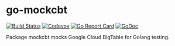 # go-mockcbt

[![Build Status](https://travis-ci.com/weathersource/go-mockcbt.svg?branch=master)](https://travis-ci.com/weathersource/go-mockcbt)
[![Codevov](https://img.shields.io/codecov/c/github/weathersource/go-mockcbt.svg)](https://codecov.io/gh/weathersource/go-mockcbt)
[![Go Report Card](https://goreportcard.com/badge/github.com/weathersource/go-mockcbt)](https://goreportcard.com/report/github.com/weathersource/go-mockcbt)
[![GoDoc](https://img.shields.io/badge/godoc-ref-blue.svg)](https://godoc.org/github.com/weathersource/go-mockcbt)

Package mockcbt mocks Google Cloud BigTable for Golang testing.